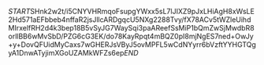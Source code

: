 $START$SHnk2w2t/i5CNYVHRmqoFsupgYWxx5sL7lJIXZ9pJxLHiAgH8xWsLE2Hd571aEFbbeb4nffaR2jsJllcARDgqcU5NXg2288Tvy/fX78ACv5tWZleUihdMIrxelfRH2d4k3bep18B5vSyJG7WaySqi3paAReefSsMiP1bQmZwSjMwdbR8orllBB6wMvSbD/PZG6cG3EK/do78KayRpqt4mBQZ0pI8mjNgES7ned+OwJy+y+DovQFUidMyCaxs7wGHERJsVByJ5ovMPFL5wCdNYyrr6bVzftYYHGTQgyA1DnwATyjimXGoUZAMkWFZs6ep$END$